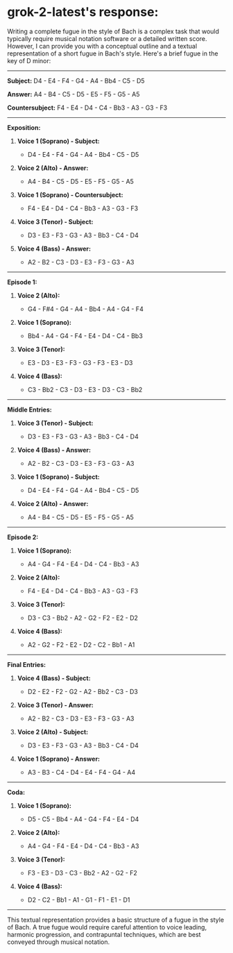 # grok-2-latest's response:

Writing a complete fugue in the style of Bach is a complex task that would typically require musical notation software or a detailed written score. However, I can provide you with a conceptual outline and a textual representation of a short fugue in Bach's style. Here's a brief fugue in the key of D minor:

---

**Subject:**
D4 - E4 - F4 - G4 - A4 - Bb4 - C5 - D5

**Answer:**
A4 - B4 - C5 - D5 - E5 - F5 - G5 - A5

**Countersubject:**
F4 - E4 - D4 - C4 - Bb3 - A3 - G3 - F3

---

**Exposition:**

1. **Voice 1 (Soprano) - Subject:**
   - D4 - E4 - F4 - G4 - A4 - Bb4 - C5 - D5

2. **Voice 2 (Alto) - Answer:**
   - A4 - B4 - C5 - D5 - E5 - F5 - G5 - A5

3. **Voice 1 (Soprano) - Countersubject:**
   - F4 - E4 - D4 - C4 - Bb3 - A3 - G3 - F3

4. **Voice 3 (Tenor) - Subject:**
   - D3 - E3 - F3 - G3 - A3 - Bb3 - C4 - D4

5. **Voice 4 (Bass) - Answer:**
   - A2 - B2 - C3 - D3 - E3 - F3 - G3 - A3

---

**Episode 1:**

1. **Voice 2 (Alto):**
   - G4 - F#4 - G4 - A4 - Bb4 - A4 - G4 - F4

2. **Voice 1 (Soprano):**
   - Bb4 - A4 - G4 - F4 - E4 - D4 - C4 - Bb3

3. **Voice 3 (Tenor):**
   - E3 - D3 - E3 - F3 - G3 - F3 - E3 - D3

4. **Voice 4 (Bass):**
   - C3 - Bb2 - C3 - D3 - E3 - D3 - C3 - Bb2

---

**Middle Entries:**

1. **Voice 3 (Tenor) - Subject:**
   - D3 - E3 - F3 - G3 - A3 - Bb3 - C4 - D4

2. **Voice 4 (Bass) - Answer:**
   - A2 - B2 - C3 - D3 - E3 - F3 - G3 - A3

3. **Voice 1 (Soprano) - Subject:**
   - D4 - E4 - F4 - G4 - A4 - Bb4 - C5 - D5

4. **Voice 2 (Alto) - Answer:**
   - A4 - B4 - C5 - D5 - E5 - F5 - G5 - A5

---

**Episode 2:**

1. **Voice 1 (Soprano):**
   - A4 - G4 - F4 - E4 - D4 - C4 - Bb3 - A3

2. **Voice 2 (Alto):**
   - F4 - E4 - D4 - C4 - Bb3 - A3 - G3 - F3

3. **Voice 3 (Tenor):**
   - D3 - C3 - Bb2 - A2 - G2 - F2 - E2 - D2

4. **Voice 4 (Bass):**
   - A2 - G2 - F2 - E2 - D2 - C2 - Bb1 - A1

---

**Final Entries:**

1. **Voice 4 (Bass) - Subject:**
   - D2 - E2 - F2 - G2 - A2 - Bb2 - C3 - D3

2. **Voice 3 (Tenor) - Answer:**
   - A2 - B2 - C3 - D3 - E3 - F3 - G3 - A3

3. **Voice 2 (Alto) - Subject:**
   - D3 - E3 - F3 - G3 - A3 - Bb3 - C4 - D4

4. **Voice 1 (Soprano) - Answer:**
   - A3 - B3 - C4 - D4 - E4 - F4 - G4 - A4

---

**Coda:**

1. **Voice 1 (Soprano):**
   - D5 - C5 - Bb4 - A4 - G4 - F4 - E4 - D4

2. **Voice 2 (Alto):**
   - A4 - G4 - F4 - E4 - D4 - C4 - Bb3 - A3

3. **Voice 3 (Tenor):**
   - F3 - E3 - D3 - C3 - Bb2 - A2 - G2 - F2

4. **Voice 4 (Bass):**
   - D2 - C2 - Bb1 - A1 - G1 - F1 - E1 - D1

---

This textual representation provides a basic structure of a fugue in the style of Bach. A true fugue would require careful attention to voice leading, harmonic progression, and contrapuntal techniques, which are best conveyed through musical notation.